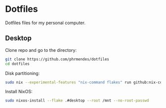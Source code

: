# Dotfiles

Dotfiles files for my personal computer.

## Desktop

Clone repo and go to the directory:

```sh
git clone https://github.com/phrmendes/dotfiles
cd dotfiles
```

Disk partitioning:

```sh
sudo nix --experimental-features "nix-command flakes" run github:nix-community/disko -- --mode disko ./hosts/desktop/disko.nix --arg device '"/dev/sdX"'
```

Install NixOS:

```sh
sudo nixos-install --flake .#desktop --root /mnt --no-root-passwd
```
